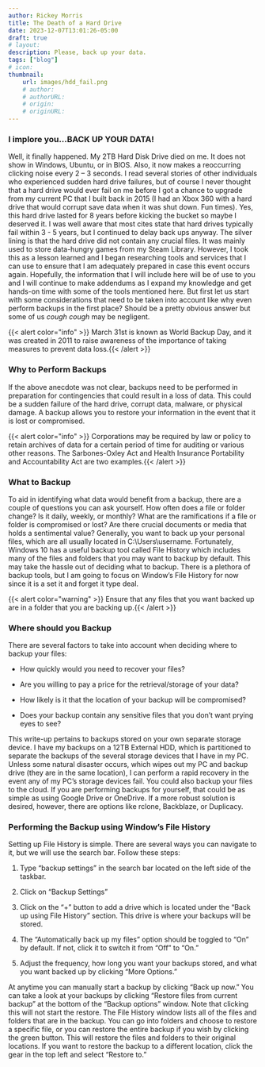 ```yaml
---
author: Rickey Morris 
title: The Death of a Hard Drive
date: 2023-12-07T13:01:26-05:00
draft: true
# layout: 
description: Please, back up your data.
tags: ["blog"]
# icon: 
thumbnail: 
    url: images/hdd_fail.png
    # author: 
    # authorURL: 
    # origin: 
    # originURL: 
---
```

### I implore you…BACK UP YOUR DATA! 

Well, it finally happened. My 2TB Hard Disk Drive died on me. It does not show in Windows, Ubuntu, or in BIOS. Also, it now makes a reoccurring clicking noise every 2 – 3 seconds. I read several stories of other individuals who experienced sudden hard drive failures, but of course I never thought that a hard drive would ever fail on me before I got a chance to upgrade from my current PC that I built back in 2015 (I had an Xbox 360 with a hard drive that would corrupt save data when it was shut down. Fun times). Yes, this hard drive lasted for 8 years before kicking the bucket so maybe I deserved it. I was well aware that most cites state that hard drives typically fail within 3 - 5 years, but I continued to delay back ups anyway. The silver lining is that the hard drive did not contain any crucial files. It was mainly used to store data-hungry games from my Steam Library. However, I took this as a lesson learned and I began researching tools and services that I can use to ensure that I am adequately prepared in case this event occurs again. Hopefully, the information that I will include here will be of use to you and I will continue to make addendums as I expand my knowledge and get hands-on time with some of the tools mentioned here. But first let us start with some considerations that need to be taken into account like why even perform backups in the first place? Should be a pretty obvious answer but some of us *cough* *cough* may be negligent.

{{< alert color="info" >}} March 31st is known as World Backup Day, and it was created in 2011 to raise awareness of the importance of taking measures to prevent data loss.{{< /alert >}}
 

### Why to Perform Backups 

If the above anecdote was not clear, backups need to be performed in preparation for contingencies that could result in a loss of data. This could be a sudden failure of the hard drive, corrupt data, malware, or physical damage. A backup allows you to restore your information in the event that it is lost or compromised. 

{{< alert color="info" >}} Corporations may be required by law or policy to retain archives of data for a certain period of time for auditing or various other reasons. The Sarbones-Oxley Act and Health Insurance Portability and Accountability Act are two examples.{{< /alert >}}

 

### What to Backup 

To aid in identifying what data would benefit from a backup, there are a couple of questions you can ask yourself. How often does a file or folder change? Is it daily, weekly, or monthly? What are the ramifications if a file or folder is compromised or lost? Are there crucial documents or media that holds a sentimental value? Generally, you want to back up your personal files, which are all usually located in C:\Users\username. Fortunately, Windows 10 has a useful backup tool called File History which includes many of the files and folders that you may want to backup by default. This may take the hassle out of deciding what to backup. There is a plethora of backup tools, but I am going to focus on Window’s File History for now since it is a set it and forget it type deal. 

{{< alert color="warning" >}} Ensure that any files that you want backed up are in a folder that you are backing up.{{< /alert >}} 

 

### Where should you Backup 

There are several factors to take into account when deciding where to backup your files: 

- How quickly would you need to recover your files? 

- Are you willing to pay a price for the retrieval/storage of your data? 

- How likely is it that the location of your backup will be compromised? 

- Does your backup contain any sensitive files that you don’t want prying eyes to see? 

This write-up pertains to backups stored on your own separate storage device. I have my backups on a 12TB External HDD, which is partitioned to separate the backups of the several storage devices that I have in my PC. Unless some natural disaster occurs, which wipes out my PC and backup drive (they are in the same location), I can perform a rapid recovery in the event any of my PC’s storage devices fail. You could also backup your files to the cloud. If you are performing backups for yourself, that could be as simple as using Google Drive or OneDrive. If a more robust solution is desired, however, there are options like rclone, Backblaze, or Duplicacy.  

 

### Performing the Backup using Window’s File History 

Setting up File History is simple. There are several ways you can navigate to it, but we will use the search bar. Follow these steps: 

1. Type “backup settings” in the search bar located on the left side of the taskbar. 

1. Click on “Backup Settings” 

1. Click on the “+” button to add a drive which is located under the “Back up using File History” section. This drive is where your backups will be stored. 

1. The “Automatically back up my files” option should be toggled to “On” by default. If not, click it to switch it from “Off” to “On.” 

1. Adjust the frequency, how long you want your backups stored, and what you want backed up by clicking “More Options.” 

 At anytime you can manually start a backup by clicking “Back up now.” You can take a look at your backups by clicking “Restore files from current backup” at the bottom of the “Backup options” window. Note that clicking this will not start the restore. The File History window lists all of the files and folders that are in the backup. You can go into folders and choose to restore a specific file, or you can restore the entire backup if you wish by clicking the green button. This will restore the files and folders to their original locations. If you want to restore the backup to a different location, click the gear in the top left and select “Restore to.” 